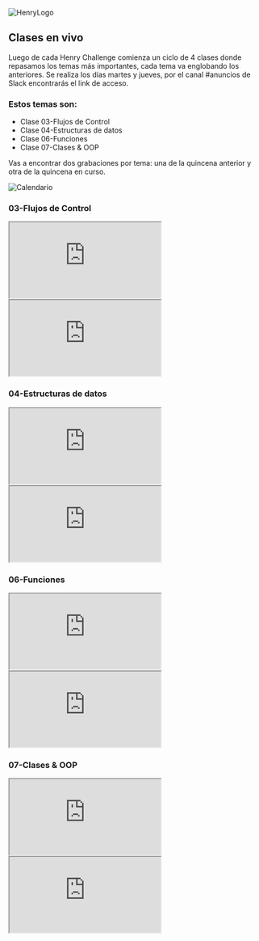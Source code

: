 ![HenryLogo](https://d31uz8lwfmyn8g.cloudfront.net/Assets/logo-henry-white-lg.png)

<!--# ANALYTICS:-->
<!-- Google tag (gtag.js) -->
<script async src="https://www.googletagmanager.com/gtag/js?id=UA-161500899-3">
</script>
<script>
  window.dataLayer = window.dataLayer || [];
  function gtag(){dataLayer.push(arguments);}
  gtag('js', new Date());
  gtag('config', 'UA-161500899-3');
</script>

<!--# GOOGLE TAG MANAGER-->
<!--# HEAD-->
<!-- Google Tag Manager -->
<script>
  (function(w,d,s,l,i){w[l]=w[l]||[];w[l].push({'gtm.start':
  new Date().getTime(),event:'gtm.js'});var f=d.getElementsByTagName(s)[0],
  j=d.createElement(s),dl=l!='dataLayer'?'&l='+l:'';j.async=true;j.src=
  'https://www.googletagmanager.com/gtm.js?id='+i+dl;f.parentNode.insertBefore(j,f);
  })(window,document,'script','dataLayer','GTM-5Z2JFWV');
</script>
<!-- End Google Tag Manager -->
<!--# BODY-->
<!-- Google Tag Manager (noscript) -->
<noscript>
  <iframe src="https://www.googletagmanager.com/ns.html?id=GTM-5Z2JFWV"
height="0" width="0" style="display:none;visibility:hidden">
  </iframe>
</noscript>
<!-- End Google Tag Manager (noscript) -->
<!-- Google tag (gtag.js) -->
<script async src="https://www.googletagmanager.com/gtag/js?id=G-LHV5X0V6Y9"><script>
<script>
  window.dataLayer = window.dataLayer || [];
  function gtag(){dataLayer.push(arguments);}
  gtag('js', new Date());
  gtag('config', 'G-LHV5X0V6Y9');
</script>

## Clases en vivo 

Luego de cada Henry Challenge comienza un ciclo de 4 clases donde repasamos los temas más importantes, cada tema va englobando los anteriores. Se realiza los días martes y jueves, por el canal #anuncios de Slack encontrarás el link de acceso.
### Estos temas son:

* Clase 03-Flujos de Control 
* Clase 04-Estructuras de datos 
* Clase 06-Funciones 
* Clase 07-Clases & OOP 

Vas a encontrar dos grabaciones por tema: una de la quincena anterior y otra de la quincena en curso.


![Calendario](/_src/assets/calendario%20clases%20en%20vivo.jpg)



 ### 03-Flujos de Control 

<div class="iframeContainer">
 <iframe src="https://player.vimeo.com/video/767835766?h=b3109f457d" allow="autoplay; fullscreen" allowfullscreen></iframe> 
</div>
 
<div class="iframeContainer">
 <iframe src="https://player.vimeo.com/video/772512148?h=5aee5d026b" allow="autoplay; fullscreen" allowfullscreen></iframe>
</div>

 ### 04-Estructuras de datos 

<div class="iframeContainer">
  <iframe src="https://player.vimeo.com/video/767835276?h=f6690fad85" allow="autoplay; fullscreen" allowfullscreen></iframe>
</div>

<div class="iframeContainer">
<iframe src="https://player.vimeo.com/video/772610026?h=719125efe2"  allow="autoplay; fullscreen" allowfullscreen></iframe>
</div>

 ### 06-Funciones

<div class="iframeContainer">
  <iframe src="https://player.vimeo.com/video/767835184?h=87161e2935" allow="autoplay; fullscreen" allowfullscreen></iframe>
</div>

<div class="iframeContainer">
  <iframe src="https://player.vimeo.com/video/772700192?h=4871b3d734" allow="autoplay; fullscreen" allowfullscreen></iframe>
</div>

 ### 07-Clases & OOP 

<div class="iframeContainer">
  <iframe src="https://player.vimeo.com/video/767072539?h=5c3df473f6" allow="autoplay; fullscreen" allowfullscreen></iframe>
</div>

<div class="iframeContainer">
  <iframe src="https://player.vimeo.com/video/772516562?h=55957a58c6" allow="autoplay; fullscreen" allowfullscreen></iframe>
</div>

